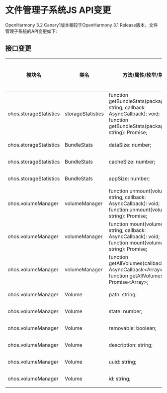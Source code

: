 # 文件管理子系统JS API变更

OpenHarmony 3.2 Canary1版本相较于OpenHarmony 3.1 Release版本，文件管理子系统的API变更如下:

## 接口变更

| 模块名 | 类名 | 方法/属性/枚举/常量 | 变更类型 |
|---|---|---|---|
| ohos.storageStatistics | storageStatistics | function getBundleStats(packageName: string,  callback: AsyncCallback<BundleStats>): void;<br>function getBundleStats(packageName: string): Promise<BundleStats>; | 新增 |
| ohos.storageStatistics | BundleStats | dataSize: number; | 新增 |
| ohos.storageStatistics | BundleStats | cacheSize: number; | 新增 |
| ohos.storageStatistics | BundleStats | appSize: number; | 新增 |
| ohos.volumeManager | volumeManager | function unmount(volumeId: string, callback: AsyncCallback<boolean>): void;<br>function unmount(volumeId: string): Promise<boolean>; | 新增 |
| ohos.volumeManager | volumeManager | function mount(volumeId: string, callback: AsyncCallback<boolean>): void;<br>function mount(volumeId: string): Promise<boolean>; | 新增 |
| ohos.volumeManager | volumeManager | function getAllVolumes(callback: AsyncCallback<Array<Volume>>): void;<br>function getAllVolumes(): Promise<Array<Volume>>; | 新增 |
| ohos.volumeManager | Volume | path: string; | 新增 |
| ohos.volumeManager | Volume | state: number; | 新增 |
| ohos.volumeManager | Volume | removable: boolean; | 新增 |
| ohos.volumeManager | Volume | description: string; | 新增 |
| ohos.volumeManager | Volume | uuid: string; | 新增 |
| ohos.volumeManager | Volume | id: string; | 新增 |

